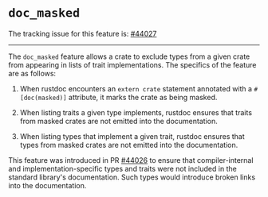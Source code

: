 # `doc_masked`

The tracking issue for this feature is: [#44027]

-----

The `doc_masked` feature allows a crate to exclude types from a given crate from appearing in lists
of trait implementations. The specifics of the feature are as follows:

1. When rustdoc encounters an `extern crate` statement annotated with a `#[doc(masked)]` attribute,
   it marks the crate as being masked.

2. When listing traits a given type implements, rustdoc ensures that traits from masked crates are
   not emitted into the documentation.

3. When listing types that implement a given trait, rustdoc ensures that types from masked crates
   are not emitted into the documentation.

This feature was introduced in PR [#44026] to ensure that compiler-internal and
implementation-specific types and traits were not included in the standard library's documentation.
Such types would introduce broken links into the documentation.

[#44026]: https://github.com/rust-lang/rust/pull/44026
[#44027]: https://github.com/rust-lang/rust/pull/44027
